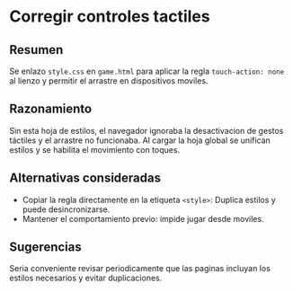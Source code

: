 # Corregir controles tactiles

## Resumen
Se enlazo `style.css` en `game.html` para aplicar la regla `touch-action: none` al lienzo y permitir el arrastre en dispositivos moviles.

## Razonamiento
Sin esta hoja de estilos, el navegador ignoraba la desactivacion de gestos táctiles y el arrastre no funcionaba. Al cargar la hoja global se unifican estilos y se habilita el movimiento con toques.

## Alternativas consideradas
- Copiar la regla directamente en la etiqueta `<style>`: Duplica estilos y puede desincronizarse.
- Mantener el comportamiento previo: impide jugar desde moviles.

## Sugerencias
Seria conveniente revisar periodicamente que las paginas incluyan los estilos necesarios y evitar duplicaciones.

